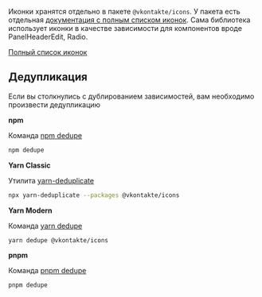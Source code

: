 Иконки хранятся отдельно в пакете `@vkontakte/icons`. У пакета есть
отдельная [документация с полным списком иконок](https://vkcom.github.io/icons). Сама библиотека использует иконки
в качестве зависимости для компонентов вроде PanelHeaderEdit, Radio.

[Полный список иконок](https://vkcom.github.io/icons)

## Дедупликация

Если вы столкнулись с дублированием зависимостей, вам необходимо произвести дедупликацию

**npm**

Команда [npm dedupe](https://docs.npmjs.com/cli/v6/commands/npm-dedupe)

```sh
npm dedupe
```

**Yarn Classic**

Утилита [yarn-deduplicate](https://www.npmjs.com/package/yarn-deduplicate)

```sh
npx yarn-deduplicate --packages @vkontakte/icons
```

**Yarn Modern**

Команда [yarn dedupe](https://yarnpkg.com/cli/dedupe)

```sh
yarn dedupe @vkontakte/icons
```

**pnpm**

Команда [pnpm dedupe](https://pnpm.io/cli/dedupe)

```sh
pnpm dedupe
```
